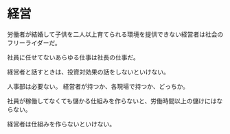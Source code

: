 # 経営

労働者が結婚して子供を二人以上育てられる環境を提供できない経営者は社会のフリーライダーだ。

社員に任せてないあらゆる仕事は社長の仕事だ。

経営者と話すときは、投資対効果の話をしないといけない。

人事部は必要ない。
経営者が持つか、各現場で持つか、どっちか。

社員が稼働してなくても儲かる仕組みを作らないと、労働時間以上の儲けにはならない。

経営者は仕組みを作らないといけない。

